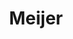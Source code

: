 ---
title: "Meijer"
url: /grand-rapids/meijer-east-beltline-avenue-northeast/
shop: Lebensmittel
---